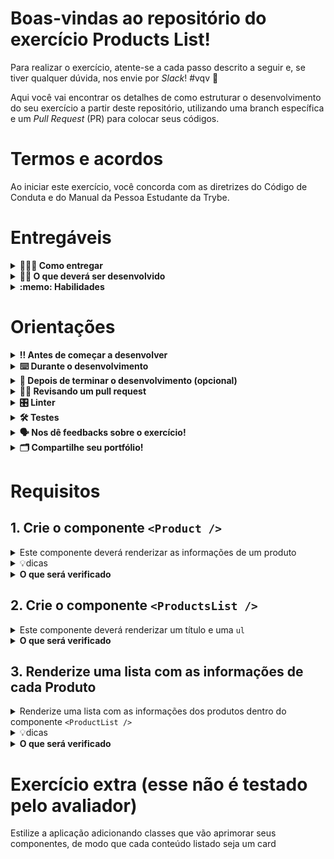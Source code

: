 # Boas-vindas ao repositório do exercício Products List!

Para realizar o exercício, atente-se a cada passo descrito a seguir e, se tiver qualquer dúvida, nos envie por _Slack_! #vqv 🚀

Aqui você vai encontrar os detalhes de como estruturar o desenvolvimento do seu exercício a partir deste repositório, utilizando uma branch específica e um _Pull Request_ (PR) para colocar seus códigos.

# Termos e acordos

Ao iniciar este exercício, você concorda com as diretrizes do Código de Conduta e do Manual da Pessoa Estudante da Trybe.

# Entregáveis

<details>
  <summary><strong>🤷🏽‍♀️ Como entregar</strong></summary><br />

Para entregar o seu exercício você deverá criar um _Pull Request_ neste repositório.

Lembre-se que você pode consultar nosso conteúdo sobre [Git & GitHub](https://app.betrybe.com/course/4d67f5b4-34a6-489f-a205-b6c7dc50fc16/) e nosso [Blog - Git & GitHub](https://blog.betrybe.com/tecnologia/git-e-github/) sempre que precisar!

</details>

<details>
  <summary><strong>👨‍💻 O que deverá ser desenvolvido</strong></summary><br />

Neste exercício, você vai implementar de forma simplificada uma lista de produtos, utilizando React. A aplicação deve possuir um cabeçalho e uma lista de produtos.

Aviso: Você pode usar sua imaginação e estilizar a aplicação como desejar.Entretanto, é <strong>obrigatório</strong> que você implemente <strong>pelo menos</strong> estes dois componentes:
<ol>
  <li>
    <strong>ProductsList</strong>: esse componente representa a lista de produtos. Ele recebe como entrada uma lista de produtos para serem mostrados na tela. Para cada um desses produtos recebidos, o componente de lista chama o componente citado abaixo (Product).</li>
  <li>
    <strong>Product</strong>: como o próprio nome diz, esse componente representa um produto. Ele recebe como entrada um objeto que contém informações referentes a um produto específico. Esse componente precisa retornar as seguintes informações obrigatórias que serão mostradas para quem usar a aplicação:
    <ul>
      <li>nome do produto;</li>
      <li>preço do produto;</li>
      <li>imagem do produto.</li>
    </ul>
  </li>
</ol>

</details>

<details>
  <summary><strong>:memo: Habilidades</strong></summary><br />

Neste exercício, verificamos se você é capaz de:

- Criar componentes React reutilizáveis;

- Renderizar as informações contidas em um array em forma de componente;

</details>

# Orientações

<details>
  <summary><strong>‼️ Antes de começar a desenvolver</strong></summary><br />

1. Clone o repositório

- Use o comando: `git clone git@github.com:tryber/sd-034-exercise-products-list`.
- Entre na pasta do repositório que você acabou de clonar:
  - `cd sd-034-exercise-products-list`

2. Instale as dependências

- `npm install`.

3. Crie uma branch a partir da branch `main`

- Verifique que você está na branch `main`
  - Exemplo: `git branch`
- Se não estiver, mude para a branch `main`
  - Exemplo: `git checkout main`
- Agora crie uma branch à qual você vai submeter os `commits` do seu exercício
  - Você deve criar uma branch no seguinte formato: `nome-de-usuario-nome-do-exercicio`
  - Exemplo: `git checkout -b joaozinho-sd-034-exercise-products-list`

4. Adicione as mudanças ao _stage_ do Git e faça um `commit`

- Verifique que as mudanças ainda não estão no _stage_
  - Exemplo: `git status` (deve aparecer listada a pasta _joaozinho_ em vermelho)
- Adicione o novo arquivo ao _stage_ do Git
  - Exemplo:
    - `git add .` (adicionando todas as mudanças - _que estavam em vermelho_ - ao stage do Git)
    - `git status` (deve aparecer listado o arquivo _joaozinho/README.md_ em verde)
- Faça o `commit` inicial
  - Exemplo:
    - `git commit -m 'iniciando o exercício x'` (fazendo o primeiro commit)
    - `git status` (deve aparecer uma mensagem tipo _nothing to commit_ )

5. Adicione a sua branch com o novo `commit` ao repositório remoto

- Usando o exemplo anterior: `git push -u origin joaozinho-sd-034-exercise-products-list`

6. Crie um novo `Pull Request` _(PR)_

- Vá até a página de _Pull Requests_ do [repositório no GitHub](https://github.com/tryber/sd-034-exercise-products-list/pulls)
- Clique no botão verde _"New pull request"_
- Clique na caixa de seleção _"Compare"_ e escolha a sua branch **com atenção**
- Coloque um título para a sua _Pull Request_
  - Exemplo: _"Cria tela de busca"_
- Clique no botão verde _"Create pull request"_
- Adicione uma descrição para o _Pull Request_ e clique no botão verde _"Create pull request"_
- **Não se preocupe em preencher mais nada por enquanto!**
- Volte até a [página de _Pull Requests_ do repositório](https://github.com/tryber/sd-034-exercise-products-list/pulls) e confira que o seu _Pull Request_ está criado

</details>

<details>
  <summary><strong>⌨️ Durante o desenvolvimento</strong></summary><br />

- Faça `commits` das alterações que você fizer no código regularmente

- Lembre-se de sempre após um (ou alguns) `commits` atualizar o repositório remoto

- Os comandos que você utilizará com mais frequência são:
  1. `git status` _(para verificar o que está em vermelho - fora do stage - e o que está em verde - no stage)_
  2. `git add` _(para adicionar arquivos ao stage do Git)_
  3. `git commit` _(para criar um commit com os arquivos que estão no stage do Git)_
  4. `git push -u origin nome-da-branch` _(para enviar o commit para o repositório remoto na primeira vez que fizer o `push` de uma nova branch)_
  5. `git push` _(para enviar o commit para o repositório remoto após o passo anterior)_

</details>

<details>
  <summary><strong>🤝 Depois de terminar o desenvolvimento (opcional)</strong></summary><br />

Para sinalizar que o seu exercício está pronto para o _"Code Review"_, faça o seguinte:

- Vá até a página **DO SEU** _Pull Request_, adicione a label de _"code-review"_ e marque seus colegas:

  - No menu à direita, clique no _link_ **"Labels"** e escolha a _label_ **code-review**;

  - No menu à direita, clique no _link_ **"Assignees"** e escolha **o seu usuário**;

  - No menu à direita, clique no _link_ **"Reviewers"** e digite `students`, selecione o time `tryber/students-sd-034`.

Caso tenha alguma dúvida, [aqui tem um video explicativo](https://vimeo.com/362189205).

</details>

<details>
  <summary><strong>🕵🏿 Revisando um pull request</strong></summary><br />

Use o conteúdo sobre [Code Review](https://app.betrybe.com/course/real-life-engineer/code-review) para te ajudar a revisar os _Pull Requests_.

</details>

<details>
  <summary><strong>🎛 Linter</strong></summary><br />

Para garantir a qualidade do código, vamos utilizar neste exercício os linters `ESLint` e `StyleLint`.
Assim o código estará alinhado com as boas práticas de desenvolvimento, sendo mais legível
e de fácil manutenção! Para rodá-los localmente, execute os comandos abaixo:

```bash
  npm run lint
  npm run lint:styles
```

⚠️ **PULL REQUESTS COM ISSUES DE LINTER NÃO SERÃO AVALIADAS.
ATENTE-SE PARA RESOLVÊ-LAS ANTES DE FINALIZAR O DESENVOLVIMENTO!** ⚠️

Em caso de dúvidas, confira o material do course sobre [ESLint e Stylelint](https://app.betrybe.com/course/real-life-engineer/eslint).

</details>

<details>
  <summary><strong>🛠 Testes</strong></summary><br />

Para avaliar o exercício, iremos utilizar [React Testing Library (RTL)](https://testing-library.com/docs/react-testing-library/intro) na execução dos testes.

Na descrição dos requisitos,logo abaixo, será solicitado que seja feita a adição de atributos data-testid nos elementos *HTML*.
  
Vamos a um exemplo de modo a deixar evidente essa configuração: se o requisito pedir "crie um botão e adicione o id de teste (ou data-testid) com o valor my-action, você pode escrever:

```html
<button data-testid="my-action"></button>
```

ou

```html
<a data-testid="my-action"></a>
```

Ou seja, o atributo `data-testid="my-action"` servirá para o React Testing Library(RTL) identificar o elemento, dessa forma conseguiremos realizar testes focados no comportamento da aplicação.

⚠️**AVISO**: Muito cuidado com os nomes especificados nos requisitos! O conteúdo deve ser **exatamente igual** ao texto descrito no requisito.

Para verificar a solução proposta, você pode efetuar todos os testes localmente, basta executar:

```bash
npm test
```

### Dica: desativando testes

Especialmente no início, quando a maioria dos testes está falhando, a saída após executar os testes é extensa. Você pode desabilitar temporariamente um teste utilizando a função `skip` junto à função `it`. Como o nome indica, esta função "pula" um teste. Veja um exemplo:

```js
it.skip("Será validado se o campo de filtro por nome renderiza na tela", () => {
  render(<App />);
  const filterNameInput = screen.getByTestId(/name-filter/i);
  expect(filterNameInput).toBeInTheDocument();
});
```

![image](skip-image.png)

> Uma estratégia é pular todos os testes no início e ir implementando um teste de cada vez, removendo dele a função `skip`.

Como uma segunda proposta, você também pode rodar apenas um arquivo de teste, por exemplo:

```bash
npm test 
```

Outra forma para contornar esse problema é a utilização da função `.only` após o `it`. Com isso, será possível que apenas um requisito rode localmente e seja avaliado.

```js
it.only("Será validado se o campo de filtro por nome renderiza na tela", () => {
  render(<App />);
  const filterNameInput = screen.getByTestId(/name-filter/i);
  expect(filterNameInput).toBeInTheDocument();
});
```

![image](only-image.png)

⚠️ Atenção: **O avaliador automático não necessariamente avalia seu exercício na ordem em que os requisitos aparecem no readme. Isso acontece para deixar o processo de avaliação mais rápido. Então, não se assuste se isso acontecer, ok?**

</details>

<details>
  <summary><strong>🗣 Nos dê feedbacks sobre o exercício!</strong></summary> <br />

  Ao finalizar e submeter o exercício, não se esqueça de avaliar sua experiência preenchendo o formulário. Leva menos de 3 minutos!

  [FORMULÁRIO DE AVALIAÇÃO](https://be-trybe.typeform.com/to/ZTeR4IbH#cohort_hidden=CH34&template=betrybe/sd-0x-exercise-products-list)

</details>

<details>
  <summary><strong>🗂 Compartilhe seu portfólio!</strong></summary><br />

Você sabia que o LinkedIn é a principal rede social profissional e compartilhar o seu aprendizado lá é muito importante para quem deseja construir uma carreira de sucesso? Compartilhe esse exercício no seu LinkedIn, marque o perfil da Trybe (@trybe) e mostre para a sua rede toda a sua evolução.

</details>

# Requisitos

## 1. Crie o componente `<Product />`

<details>
  <summary>Este componente deverá renderizar as informações de um produto</summary>
  
  - Ele deve ser criado dentro da pasta `src/components`.
  
  - Este componente deverá:
    - receber uma `prop` chamada `productInfo`, que será um objeto com as informações de um produto.

    - conter uma tag `li` que envolva todo o seu conteúdo.
  
  - Dentro dessa `li`, este componente deverá renderizar as seguintes informações (que estão dentro do objeto recebido via `props` chamada `productInfo`):

    - o nome do produto;
    - o preço do produto;
    - a imagem do produto.
      - Conter na imagem o atributo `alt` com o valor do nome do produto.
    
  <details>
    <summary><strong>Estrutura do objeto produto</strong></summary>

  ```js
  {
    id: 1,
    title: 'iPhone 9',
    description: 'An apple mobile which is nothing like apple',
    price: 549,
    discountPercentage: 12.96,
    rating: 4.69,
    stock: 94,
    brand: 'Apple',
    category: 'smartphones',
    image: 'https://i.dummyjson.com/data/products/1/thumbnail.jpg',
  }
  ```

  </details>
</details>

<details>
  <summary>💡dicas</summary>

  - Abra o arquivo `src/data.ts` e veja o nome das propriedades de cada produto, escolhendo assim os atributos que mais se adéquam ao projeto. Verificar como receberemos um objeto, bem como o nome de suas chaves, e quais devemos utilizar para resolver nosso requisito, faz parte do dia-a-dia de pessoas programadoras. 😄

</details>

<details>
  <summary><strong>O que será verificado</strong></summary>

  - Será verificado se o:
  
    - componente possui a tag `li` envolvendo seu conteúdo.
  
    - nome do produto passado via `props` é renderizado.
  
    - preço do produto passado via `props` é renderizado.
  
  - Será validado se a imagem do produto passado via `props` é renderizada.
  
  - Será validado se a imagem do produto possui o atributo `alt` com o nome do produto passado via `props`.

</details>

## 2. Crie o componente `<ProductsList />`

<details>
  <summary>Este componente deverá renderizar um título e uma <code>ul</code></summary>

  - Este componente deverá:

    - ser criado dentro da pasta `src/components`.

    - conter uma tag `h1` com o texto `Lista de produtos`.
  
    - conter uma tag `ul`. Por enquanto, essa lista estará vazia.

    - receber uma lista de produtos através da `props children`.
      - o `children` deve ser exibido dentro da tag `ul`

    > não se preocupe em passar essa lista de produtos por enquanto, isso será feito no requisito 3.

  - Ser renderizado dentro do `App.tsx`.

</details>

<details>
  <summary><strong>O que será verificado</strong></summary>

  - Será validado se:

    - uma tag `h1` com o texto `Lista de produtos` é renderizado dentro do componente `<ProductsList />`.

    - uma tag `ul` é renderizada dentro do componente `<ProductsList />`.

    - o componente `<ProductsList />` exibe dentro da tag `ul` o que foi passado por meio da `props children`.

    - o componente `<ProductsList />` é renderizado dentro do `App.tsx`.

</details>

## 3. Renderize uma lista com as informações de cada Produto

<details>
  <summary>Renderize uma lista com as informações dos produtos dentro do componente <code>&lt;ProductList /&gt;</code></summary>

  - Você encontrará a lista com as informações dos produtos no arquivo `src/data.ts`.
  
  - Faça a importação do `src/data.ts` no componente `App.tsx`.

  - O componente `<ProductsList />` deve receber a lista de produtos por meio do `propsChildren`.

  - Cada produto da lista deverá ser renderizado pelo componente `Product`. Passe as informações do produto por meio da props `productInfo` que já existe nesse componente.

</details>

<details>
  <summary>💡dicas</summary>

  - Lembre-se de que, quando você está renderizando uma lista no React, é necessário adicionar um atributo `key` em cada elemento. Você pode usar o `id` do produto como `key`.

</details>

<details>
  <summary><strong>O que será verificado</strong></summary>

  - Se o componente `<ProductsList />` renderiza a quantidade correta de elementos.

  - Se todos os elementos da lista são renderizados.

</details>

# Exercício extra (esse não é testado pelo avaliador)

Estilize a aplicação adicionando classes que vão aprimorar seus componentes, de modo que cada conteúdo listado seja um card
